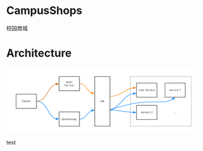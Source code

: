 # CampusShops
校园商城

# Architecture
![architecture](https://github.com/ChenhuaFan/campusShops/blob/master/documents/imgs/structure.png) 


test